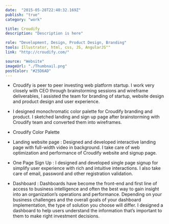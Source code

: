 ```yaml
---
date:  "2015-05-28T22:40:32.169Z"
publish: "true" 
category: "work"

title: Croudify
description: "Description is here"

role: "Development, Design, Product Design, Branding"
tools: Illustrator, html, css, JS, AngularJS"" 
link: "http://croudify.com/" 

source: "Website"
imageUrl: "./Thumbnail.png"
postColor: "#25D6AD"
---
```


- Croudify is peer to peer investing web platform startup. I work very closely with CEO through brainstorming sessions and wireframe deliverables, I assisted the team for branding of startup, website design and product design and user experience.

- I designed monochromatic color palette for Croudify branding and product. I sketched landing and sign up page after brainstorming with Croudify team and converted them into wireframes.

- Croudify Color Palette

- Landing website page : Designed and developed interactive landing page with full-width video in background. I take care of web optimization and performance of Croudify website and signup page.

- One Page Sign Up : I designed and developed single page signup for simplify user experience with rich and intuitive interactions. I also take care of email, password and other registration validation.

- Dashboard : Dashboards have become the front-end and first line of access to business intelligence and often the best way to gain insight into an organization’s operations and performance. Depending on your business challenges and the overall goals of your dashboard implementation, the type of solution you choose will differ. I designed a dashboard to help users understand the information that’s important to them to make right investment decisions. 